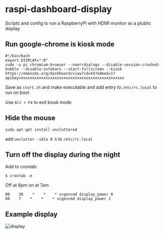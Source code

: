 # raspi-dashboard-display
Scripts and config to run a RaspberryPi with HDMI monitor as a plublic display



## Run google-chrome is kiosk mode 

```
#!/bin/bash
export DISPLAY=":0"
sudo -u pi chromium-browser --noerrdialogs --disable-session-crashed-bubble --disable-infobars --start-fullscreen --kiosk  https://emoncms.org/dashboard/view?id=XX?embed=1?apikey=xxxxxxxxxxxxxxxxxxxxxxxxxxxxxxxxxxxxxxxxxxxxxx
```

Save as `start.sh` and make executable and add entry to `/etc/rc.local` to run on boot

Use `Alt + F4` to exit kiosk mode

## Hide the mouse 

`sudo apt-get install uncluttered`

add `unclutter -idle 0 &` to `/etc/rc.local`

## Turn off the display during the night 

Add to crontab:

`$ crontab -e`

Off at 8pm on at 7am 
```
00    20    *    *    * vcgencmd display_power 0
00    7    *    *    * vcgencmd display_power 1
```

## Example display

![display](display.jpg)



